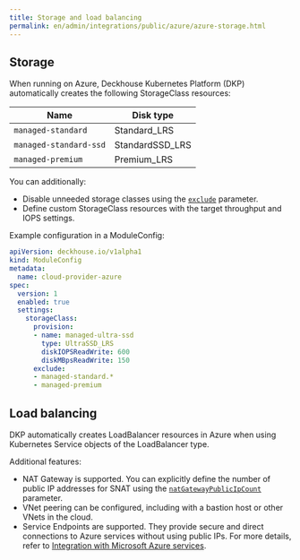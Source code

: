 ```yaml
---
title: Storage and load balancing
permalink: en/admin/integrations/public/azure/azure-storage.html
---
```


## Storage

When running on Azure, Deckhouse Kubernetes Platform (DKP) automatically creates the following StorageClass resources:

| Name                    | Disk type        |
| ---------------------- | ---------------- |
| `managed-standard`     | Standard\_LRS    |
| `managed-standard-ssd` | StandardSSD\_LRS |
| `managed-premium`      | Premium\_LRS     |

You can additionally:

- Disable unneeded storage classes using the [`exclude`](/modules/cloud-provider-azure/configuration.html#parameters-storageclass-exclude) parameter.
- Define custom StorageClass resources with the target throughput and IOPS settings.

Example configuration in a ModuleConfig:

```yaml
apiVersion: deckhouse.io/v1alpha1
kind: ModuleConfig
metadata:
  name: cloud-provider-azure
spec:
  version: 1
  enabled: true
  settings:
    storageClass:
      provision:
      - name: managed-ultra-ssd
        type: UltraSSD_LRS
        diskIOPSReadWrite: 600
        diskMBpsReadWrite: 150
      exclude:
      - managed-standard.*
      - managed-premium
```

## Load balancing

DKP automatically creates LoadBalancer resources in Azure when using Kubernetes Service objects of the LoadBalancer type.

Additional features:

- NAT Gateway is supported.
  You can explicitly define the number of public IP addresses for SNAT using the [`natGatewayPublicIpCount`](/modules/cloud-provider-azure/cluster_configuration.html#azureclusterconfiguration-standard-natgatewaypublicipcount) parameter.
- VNet peering can be configured, including with a bastion host or other VNets in the cloud.
- Service Endpoints are supported.
  They provide secure and direct connections to Azure services without using public IPs.
  For more details, refer to [Integration with Microsoft Azure services](./azure-services.html).
